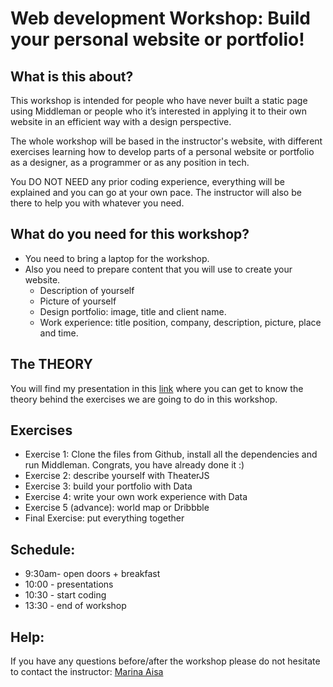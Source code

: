 # Web development Workshop: Build your personal website or portfolio!
## What is this about?
This workshop is intended for people who have never built a static page using Middleman or people who it’s interested in applying it to their own website in an efficient way with a design perspective.

The whole workshop will be based in the instructor's website, with different exercises learning how to develop parts of a personal website or portfolio as a designer, as a programmer or as any position in tech.

You DO NOT NEED any prior coding experience, everything will be explained and you can go at your own pace. The instructor will also be there to help you with whatever you need.

## What do you need for this workshop?
- You need to bring a laptop for the workshop.
- Also you need to prepare content that you will use to create your website.
  - Description of yourself
  - Picture of yourself
  - Design portfolio: image, title and client name.
  - Work experience: title position, company, description, picture, place and time.

## The THEORY
You will find my presentation in this <a href="https://www.dropbox.com/s/e1d52bxx8mhj084/workshop_personalwebsite_marinaaisa.pdf?dl=0">link</a> where you can get to know the theory behind the exercises we are going to do in this workshop.

## Exercises
- Exercise 1: Clone the files from Github, install all the dependencies and run Middleman. Congrats, you have already done it :)
- Exercise 2: describe yourself with TheaterJS
- Exercise 3: build your portfolio with Data
- Exercise 4: write your own work experience with Data
- Exercise 5 (advance): world map or Dribbble
- Final Exercise: put everything together

## Schedule:
- 9:30am- open doors + breakfast
- 10:00 - presentations
- 10:30 - start coding
- 13:30 - end of workshop

## Help:
If you have any questions before/after the workshop please do not hesitate to contact the instructor:
<a href="https://twitter.com/MarinaAisa">Marina Aisa</a>
